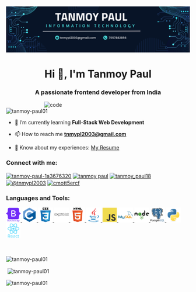 ![logo](https://github.com/tanmoy-paul01/tanmoy-paul01/blob/main/background.png)
<h1 align="center">Hi 👋, I'm Tanmoy Paul</h1>
<h3 align="center">A passionate frontend developer from India</h3>

<img align="right" alt="code" width="400" src="https://user-images.githubusercontent.com/55389276/140866485-8fb1c876-9a8f-4d6a-98dc-08c4981eaf70.gif">

<p align="left"> <img src="https://komarev.com/ghpvc/?username=tanmoy-paul01&label=Profile%20views&color=0e75b6&style=flat" alt="tanmoy-paul01" /> </p>

- 🌱 I’m currently learning **Full-Stack Web Development**

- 📫 How to reach me **tnmypl2003@gmail.com**

- 📄 Know about my experiences: <a href="https://docs.google.com/document/d/1s3pOsMV5WJLPxqpdh4uV9Zf-PDc4DO2x/edit"> My Resume </a>

<h3 align="left">Connect with me:</h3>
<p align="left">
<a href="https://linkedin.com/in/tanmoy-paul-1a3676320" target="blank"><img align="center" src="https://raw.githubusercontent.com/rahuldkjain/github-profile-readme-generator/master/src/images/icons/Social/linked-in-alt.svg" alt="tanmoy-paul-1a3676320" height="30" width="40" /></a>
<a href="https://fb.com/tanmoy paul" target="blank"><img align="center" src="https://raw.githubusercontent.com/rahuldkjain/github-profile-readme-generator/master/src/images/icons/Social/facebook.svg" alt="tanmoy paul" height="30" width="40" /></a>
<a href="https://instagram.com/tanmoy_paul18" target="blank"><img align="center" src="https://raw.githubusercontent.com/rahuldkjain/github-profile-readme-generator/master/src/images/icons/Social/instagram.svg" alt="tanmoy_paul18" height="30" width="40" /></a>
<a href="https://www.hackerrank.com/@tnmypl2003" target="blank"><img align="center" src="https://raw.githubusercontent.com/rahuldkjain/github-profile-readme-generator/master/src/images/icons/Social/hackerrank.svg" alt="@tnmypl2003" height="30" width="40" /></a>
<a href="https://www.leetcode.com/cmott5ercf" target="blank"><img align="center" src="https://raw.githubusercontent.com/rahuldkjain/github-profile-readme-generator/master/src/images/icons/Social/leet-code.svg" alt="cmott5ercf" height="30" width="40" /></a>
</p>

<h3 align="left">Languages and Tools:</h3>
<p align="left"> <a href="https://getbootstrap.com" target="_blank" rel="noreferrer"> <img src="https://raw.githubusercontent.com/devicons/devicon/master/icons/bootstrap/bootstrap-plain-wordmark.svg" alt="bootstrap" width="40" height="40"/> </a> <a href="https://www.cprogramming.com/" target="_blank" rel="noreferrer"> <img src="https://raw.githubusercontent.com/devicons/devicon/master/icons/c/c-original.svg" alt="c" width="40" height="40"/> </a> <a href="https://www.w3schools.com/css/" target="_blank" rel="noreferrer"> <img src="https://raw.githubusercontent.com/devicons/devicon/master/icons/css3/css3-original-wordmark.svg" alt="css3" width="40" height="40"/> </a> <a href="https://expressjs.com" target="_blank" rel="noreferrer"> <img src="https://raw.githubusercontent.com/devicons/devicon/master/icons/express/express-original-wordmark.svg" alt="express" width="40" height="40"/> </a> <a href="https://www.w3.org/html/" target="_blank" rel="noreferrer"> <img src="https://raw.githubusercontent.com/devicons/devicon/master/icons/html5/html5-original-wordmark.svg" alt="html5" width="40" height="40"/> </a> <a href="https://www.java.com" target="_blank" rel="noreferrer"> <img src="https://raw.githubusercontent.com/devicons/devicon/master/icons/java/java-original.svg" alt="java" width="40" height="40"/> </a> <a href="https://developer.mozilla.org/en-US/docs/Web/JavaScript" target="_blank" rel="noreferrer"> <img src="https://raw.githubusercontent.com/devicons/devicon/master/icons/javascript/javascript-original.svg" alt="javascript" width="40" height="40"/> </a> <a href="https://www.mysql.com/" target="_blank" rel="noreferrer"> <img src="https://raw.githubusercontent.com/devicons/devicon/master/icons/mysql/mysql-original-wordmark.svg" alt="mysql" width="40" height="40"/> </a> <a href="https://nodejs.org" target="_blank" rel="noreferrer"> <img src="https://raw.githubusercontent.com/devicons/devicon/master/icons/nodejs/nodejs-original-wordmark.svg" alt="nodejs" width="40" height="40"/> </a> <a href="https://www.postgresql.org" target="_blank" rel="noreferrer"> <img src="https://raw.githubusercontent.com/devicons/devicon/master/icons/postgresql/postgresql-original-wordmark.svg" alt="postgresql" width="40" height="40"/> </a> <a href="https://www.python.org" target="_blank" rel="noreferrer"> <img src="https://raw.githubusercontent.com/devicons/devicon/master/icons/python/python-original.svg" alt="python" width="40" height="40"/> </a> <a href="https://reactjs.org/" target="_blank" rel="noreferrer"> <img src="https://raw.githubusercontent.com/devicons/devicon/master/icons/react/react-original-wordmark.svg" alt="react" width="40" height="40"/> </a> </p><br>

<p><img align="center" src="https://github-readme-stats.vercel.app/api/top-langs?username=tanmoy-paul01&show_icons=true&locale=en&layout=compact" alt="tanmoy-paul01" /></p>


<p>&nbsp;<img align="center" src="https://github-readme-stats.vercel.app/api?username=tanmoy-paul01&show_icons=true&locale=en" alt="tanmoy-paul01" /></p>

<p><img align="center" src="https://github-readme-streak-stats.herokuapp.com/?user=tanmoy-paul01&" alt="tanmoy-paul01" /></p>
